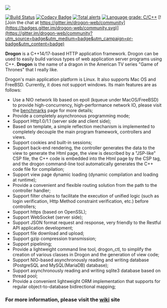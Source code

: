 ![](https://github.com/an-tao/drogon/wiki/images/drogon-white.jpg)

[![Build Status](https://travis-ci.com/an-tao/drogon.svg?branch=master)](https://travis-ci.com/an-tao/drogon)
[![Codacy Badge](https://api.codacy.com/project/badge/Grade/45f8a65ca1844788b9109c0044a618f8)](https://app.codacy.com/app/an-tao/drogon?utm_source=github.com&utm_medium=referral&utm_content=an-tao/drogon&utm_campaign=Badge_Grade_Dashboard)
[![Total alerts](https://img.shields.io/lgtm/alerts/g/an-tao/drogon.svg?logo=lgtm&logoWidth=18)](https://lgtm.com/projects/g/an-tao/drogon/alerts/)
[![Language grade: C/C++](https://img.shields.io/lgtm/grade/cpp/g/an-tao/drogon.svg?logo=lgtm&logoWidth=18)](https://lgtm.com/projects/g/an-tao/drogon/context:cpp) [![Join the chat at https://gitter.im/drogon-web/community](https://badges.gitter.im/drogon-web/community.svg)](https://gitter.im/drogon-web/community?utm_source=badge&utm_medium=badge&utm_campaign=pr-badge&utm_content=badge)

**Drogon** is a C++14/17-based HTTP application framework. Drogon can be used to easily build various types of web application server programs using C++. **Drogon** is the name of a dragon in the American TV series "Game of Thrones" that I really like. 

Drogon's main application platform is Linux. It also supports Mac OS and FreeBSD. Currently, it does not support windows. Its main features are as follows:

* Use a NIO network lib based on epoll (kqueue under MacOS/FreeBSD) to provide high-concurrency, high-performance network IO, please visit the [benchmarks](https://github.com/an-tao/drogon/wiki/benchmarks) page for more details;
* Provide a completely asynchronous programming mode;
* Support Http1.0/1.1 (server side and client side);
* Based on template, a simple reflection mechanism is implemented to completely decouple the main program framework, controllers and views.
* Support cookies and built-in sessions;
* Support back-end rendering, the controller generates the data to the view to generate the Html page, the view is described by a "JSP-like" CSP file, the C++ code is embedded into the Html page by the CSP tag, and the drogon command-line tool automatically generates the C++ code file for compilation;
* Support view page dynamic loading (dynamic compilation and loading at runtime);
* Provide a convenient and flexible routing solution from the path to the controller handler;
* Support filter chains to facilitate the execution of unified logic (such as login verification, Http Method constraint verification, etc.) before controllers;
* Support https (based on OpenSSL);
* Support WebSocket (server side);
* Support JSON format request and response, very friendly to the Restful API application development;
* Support file download and upload;
* Support gzip compression transmission;
* Support pipelining;
* Provide a lightweight command line tool, drogon_ctl, to simplify the creation of various classes in Drogon and the generation of view code;
* Support NIO-based asynchronously reading and writing database (PostgreSQL and MySQL(MariaDB) database);
* Support asynchronously reading and writing sqlite3 database based on thread pool;
* Provide a convenient lightweight ORM implementation that supports for regular object-to-database bidirectional mapping;

### For more information, please visit the [wiki](https://github.com/an-tao/drogon/wiki) site
